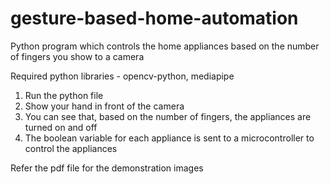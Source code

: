 # gesture-based-home-automation
Python program which controls the home appliances based on the number of fingers you show to a camera

Required python libraries - opencv-python, mediapipe

1. Run the python file
2. Show your hand in front of the camera
3. You can see that, based on the number of fingers, the appliances are turned on and off
4. The boolean variable for each appliance is sent to a microcontroller to control the appliances

Refer the pdf file for the demonstration images
